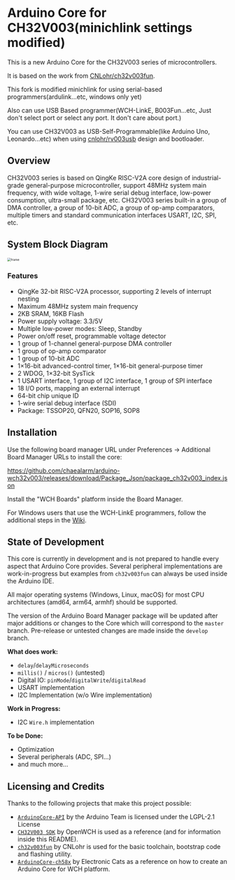 # Arduino Core for CH32V003(minichlink settings modified)

This is a new Arduino Core for the CH32V003 series of microcontrollers.

It is based on the work from [CNLohr/ch32v003fun](https://github.com/CNLohr/ch32v003fun).

This fork is modified minichlink for using serial-based programmers(ardulink...etc, windows only yet)

Also can use USB Based programmer(WCH-LinkE, B003Fun...etc, Just don't select port or select any port. It don't care about port.)

You can use CH32V003 as USB-Self-Programmable(like Arduino Uno, Leonardo...etc) when using [cnlohr/rv003usb](https://github.com/cnlohr/rv003usb) design and bootloader.


## Overview
CH32V003 series is based on QingKe RISC-V2A core design of industrial-grade general-purpose microcontroller, support 48MHz system main frequency, with wide voltage, 1-wire serial debug interface, low-power consumption, ultra-small package, etc. CH32V003 series built-in a group of DMA controller, a group of 10-bit ADC, a group of op-amp comparators, multiple timers and standard communication interfaces USART, I2C, SPI, etc.

## System Block Diagram
<img src="https://github.com/openwch/ch32v003/raw/main/image/frame.jpg" alt="frame" style="zoom:50%;" />

### Features
- QingKe 32-bit RISC-V2A processor, supporting 2 levels of interrupt nesting
- Maximum 48MHz system main frequency
- 2KB SRAM, 16KB Flash
- Power supply voltage: 3.3/5V
- Multiple low-power modes: Sleep, Standby
- Power on/off reset, programmable voltage detector
- 1 group of 1-channel general-purpose DMA controller
- 1 group of op-amp comparator
- 1 group of 10-bit ADC
- 1×16-bit advanced-control timer, 1×16-bit general-purpose timer
- 2 WDOG, 1×32-bit SysTick
- 1 USART interface, 1 group of I2C interface, 1 group of SPI interface
- 18 I/O ports, mapping an external interrupt
- 64-bit chip unique ID
- 1-wire serial debug interface (SDI)
- Package: TSSOP20, QFN20, SOP16, SOP8

## Installation

Use the following board manager URL under Preferences &rarr; Additional Board Manager URLs to install the core:

https://github.com/chaealarm/arduino-wch32v003/releases/download/Package_Json/package_ch32v003_index.json

Install the "WCH Boards" platform inside the Board Manager.

For Windows users that use the WCH-LinkE programmers, follow the additional steps in the [Wiki](https://github.com/AlexanderMandera/arduino-wch32v003/wiki/Additional-Installation-Steps).

## State of Development

This core is currently in development and is not prepared to handle
every aspect that Arduino Core provides. Several peripheral implementations
are work-in-progress but examples from `ch32v003fun` can always be used inside the Arduino IDE.

All major operating systems (Windows, Linux, macOS) for most CPU architectures (amd64, arm64, armhf)
should be supported.

The version of the Arduino Board Manager package will be updated after major additions or changes
to the Core which will correspond to the `master` branch.
Pre-release or untested changes are made inside the `develop` branch.

**What does work:**
* `delay`/`delayMicroseconds`
* `millis()` / `micros()` (untested)
* Digital IO: `pinMode`/`digitalWrite`/`digitalRead`
* USART implementation
* I2C Implementation (w/o Wire implementation)

**Work in Progress:**
* I2C `Wire.h` implementation

**To be Done:**
* Optimization
* Several peripherals (ADC, SPI...)
* and much more...

## Licensing and Credits

Thanks to the following projects that make this project possible:

* [`ArduinoCore-API`](https://github.com/arduino/ArduinoCore-API) by the Arduino Team is licensed under the LGPL-2.1 License
* [`CH32V003 SDK`](https://github.com/openwch/ch32v003) by OpenWCH is used as a reference (and for information inside this README).
* [`ch32v003fun`](https://github.com/cnlohr/ch32v003fun) by CNLohr is used for the basic toolchain, bootstrap code and flashing utility.
* [`ArduinoCore-ch58x`](https://github.com/ElectronicCats/arduino-wch58x) by Electronic Cats as a reference on how to create an Arduino Core for WCH platform.
